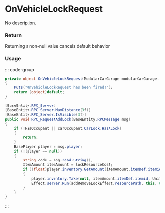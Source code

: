 # OnVehicleLockRequest
<Badge type="info" text="Vehicle"/><Badge type="danger" text="Carbon Compatible"/><Badge type="warning" text="Oxide Compatible"/>
No description.
### Return
Returning a non-null value cancels default behavior.

### Usage
::: code-group
```csharp [Example]
private object OnVehicleLockRequest(ModularCarGarage modularCarGarage, BasePlayer local0, string local1)
{
	Puts("OnVehicleLockRequest has been fired!");
	return (object)default;
}
```
```csharp [Source — Assembly-CSharp @ ModularCarGarage]
[BaseEntity.RPC_Server]
[BaseEntity.RPC_Server.MaxDistance(3f)]
[BaseEntity.RPC_Server.IsVisible(3f)]
public void RPC_RequestAddLock(BaseEntity.RPCMessage msg)
{
	if (!HasOccupant || carOccupant.CarLock.HasALock)
	{
		return;
	}
	BasePlayer player = msg.player;
	if (!(player == null))
	{
		string code = msg.read.String();
		ItemAmount itemAmount = lockResourceCost;
		if ((float)player.inventory.GetAmount(itemAmount.itemDef.itemid) >= itemAmount.amount && carOccupant.CarLock.TryAddALock(code, player.userID))
		{
			player.inventory.Take(null, itemAmount.itemDef.itemid, UnityEngine.Mathf.CeilToInt(itemAmount.amount));
			Effect.server.Run(addRemoveLockEffect.resourcePath, this, 0u, UnityEngine.Vector3.zero, UnityEngine.Vector3.zero);
		}
	}
}

```
:::

